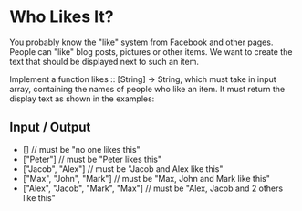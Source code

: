 # Who Likes It?
You probably know the "like" system from Facebook and other pages. People can "like" blog posts, pictures or other items. We want to create the text that should be displayed next to such an item.

Implement a function likes :: [String] -> String, which must take in input array, containing the names of people who like an item. It must return the display text as shown in the examples:

## Input / Output
* [] // must be "no one likes this"
* ["Peter"] // must be "Peter likes this"
* ["Jacob", "Alex"] // must be "Jacob and Alex like this"
* ["Max", "John", "Mark"] // must be "Max, John and Mark like this"
* ["Alex", "Jacob", "Mark", "Max"] // must be "Alex, Jacob and 2 others like this"